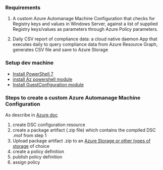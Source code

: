 ### Requirements

1. A custom Azure Automanage Machine Configuration that checks for Registry keys and values in Windows Server,
  against a list of supplied Registry keys/values as parameters through Azure Policy parameters.

2. Daily CSV report of compliance data:
   a cloud native daemon App that executes daily to query compliance data from Azure Resource Graph, generates CSV file and save to Azure Storage


### Setup dev machine

* [Install PowerShell 7](https://github.com/PowerShell/PowerShell/releases/tag/v7.1.3)
* [install Az powershell module](https://learn.microsoft.com/en-us/powershell/azure/install-azps-windows?view=azps-10.3.0&tabs=powershell&pivots=windows-psgallery#installation)
* [Install GuestConfiguration module](https://learn.microsoft.com/en-us/azure/governance/machine-configuration/how-to-set-up-authoring-environment#install-the-module-from-the-powershell-gallery)

### Steps to create a custom Azure Automanage Machine Configuration
As describe in [Azure doc](https://learn.microsoft.com/en-us/azure/governance/machine-configuration/how-to-create-policy-definition)

1. create DSC configuration resource
2. create a package artifact (.zip file) which contains the compiled DSC .mof from step 1
3. Upload package artifact .zip to an [Azure Storage or other types of storage](https://learn.microsoft.com/en-us/azure/governance/machine-configuration/how-to-publish-package) of choice
4. create a policy definition
5. publish policy definition
6. assign policy
